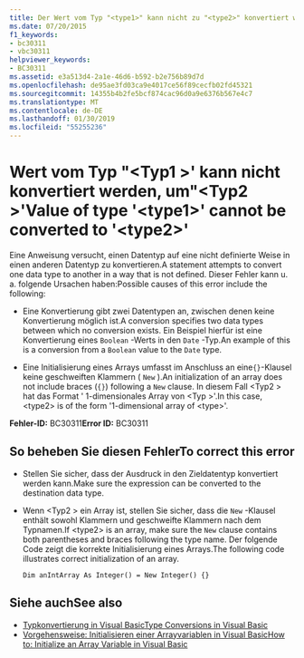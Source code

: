 ```yaml
---
title: Der Wert vom Typ "<type1>" kann nicht zu "<type2>" konvertiert werden.
ms.date: 07/20/2015
f1_keywords:
- bc30311
- vbc30311
helpviewer_keywords:
- BC30311
ms.assetid: e3a513d4-2a1e-46d6-b592-b2e756b89d7d
ms.openlocfilehash: de95ae3fd03ca9e4017ce56f89cecfb02fd45321
ms.sourcegitcommit: 14355b4b2fe5bcf874cac96d0a9e6376b567e4c7
ms.translationtype: MT
ms.contentlocale: de-DE
ms.lasthandoff: 01/30/2019
ms.locfileid: "55255236"
---
```

# <a name="value-of-type-type1-cannot-be-converted-to-type2"></a><span data-ttu-id="1302b-102">Wert vom Typ "\<Typ1 >' kann nicht konvertiert werden, um"\<Typ2 >'</span><span class="sxs-lookup"><span data-stu-id="1302b-102">Value of type '\<type1>' cannot be converted to '\<type2>'</span></span>
<span data-ttu-id="1302b-103">Eine Anweisung versucht, einen Datentyp auf eine nicht definierte Weise in einen anderen Datentyp zu konvertieren.</span><span class="sxs-lookup"><span data-stu-id="1302b-103">A statement attempts to convert one data type to another in a way that is not defined.</span></span> <span data-ttu-id="1302b-104">Dieser Fehler kann u. a. folgende Ursachen haben:</span><span class="sxs-lookup"><span data-stu-id="1302b-104">Possible causes of this error include the following:</span></span>  
  
-   <span data-ttu-id="1302b-105">Eine Konvertierung gibt zwei Datentypen an, zwischen denen keine Konvertierung möglich ist.</span><span class="sxs-lookup"><span data-stu-id="1302b-105">A conversion specifies two data types between which no conversion exists.</span></span> <span data-ttu-id="1302b-106">Ein Beispiel hierfür ist eine Konvertierung eines `Boolean` -Werts in den `Date` -Typ.</span><span class="sxs-lookup"><span data-stu-id="1302b-106">An example of this is a conversion from a `Boolean` value to the `Date` type.</span></span>  
  
-   <span data-ttu-id="1302b-107">Eine Initialisierung eines Arrays umfasst im Anschluss an eine`{}`-Klausel keine geschweiften Klammern ( `New` ).</span><span class="sxs-lookup"><span data-stu-id="1302b-107">An initialization of an array does not include braces (`{}`) following a `New` clause.</span></span> <span data-ttu-id="1302b-108">In diesem Fall \<Typ2 > hat das Format ' 1-dimensionales Array von \<Typ >'.</span><span class="sxs-lookup"><span data-stu-id="1302b-108">In this case, \<type2> is of the form '1-dimensional array of \<type>'.</span></span>  
  
 <span data-ttu-id="1302b-109">**Fehler-ID:** BC30311</span><span class="sxs-lookup"><span data-stu-id="1302b-109">**Error ID:** BC30311</span></span>  
  
## <a name="to-correct-this-error"></a><span data-ttu-id="1302b-110">So beheben Sie diesen Fehler</span><span class="sxs-lookup"><span data-stu-id="1302b-110">To correct this error</span></span>  
  
-   <span data-ttu-id="1302b-111">Stellen Sie sicher, dass der Ausdruck in den Zieldatentyp konvertiert werden kann.</span><span class="sxs-lookup"><span data-stu-id="1302b-111">Make sure the expression can be converted to the destination data type.</span></span>  
  
-   <span data-ttu-id="1302b-112">Wenn \<Typ2 > ein Array ist, stellen Sie sicher, dass die `New` -Klausel enthält sowohl Klammern und geschweifte Klammern nach dem Typnamen.</span><span class="sxs-lookup"><span data-stu-id="1302b-112">If \<type2> is an array, make sure the `New` clause contains both parentheses and braces following the type name.</span></span> <span data-ttu-id="1302b-113">Der folgende Code zeigt die korrekte Initialisierung eines Arrays.</span><span class="sxs-lookup"><span data-stu-id="1302b-113">The following code illustrates correct initialization of an array.</span></span>  
  
    ```  
    Dim anIntArray As Integer() = New Integer() {}  
    ```  
  
## <a name="see-also"></a><span data-ttu-id="1302b-114">Siehe auch</span><span class="sxs-lookup"><span data-stu-id="1302b-114">See also</span></span>
- [<span data-ttu-id="1302b-115">Typkonvertierung in Visual Basic</span><span class="sxs-lookup"><span data-stu-id="1302b-115">Type Conversions in Visual Basic</span></span>](../../visual-basic/programming-guide/language-features/data-types/type-conversions.md)
- [<span data-ttu-id="1302b-116">Vorgehensweise: Initialisieren einer Arrayvariablen in Visual Basic</span><span class="sxs-lookup"><span data-stu-id="1302b-116">How to: Initialize an Array Variable in Visual Basic</span></span>](../../visual-basic/programming-guide/language-features/arrays/how-to-initialize-an-array-variable.md)
